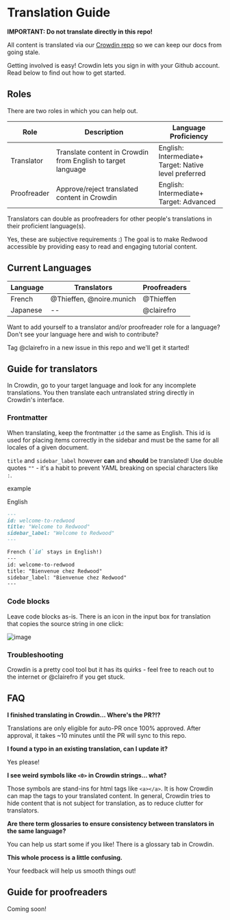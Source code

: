 # Translation Guide

**IMPORTANT: Do not translate directly in this repo!**

All content is translated via our [Crowdin repo](https://crowdin.com/project/learn-redwoodjs/) so we can keep our docs from going stale.

Getting involved is easy! Crowdin lets you sign in with your Github account. Read below to find out how to get started.

## Roles

There are two roles in which you can help out.

| Role        | Description                                                  | Language Proficiency                                        |
| ----------- | ------------------------------------------------------------ | ----------------------------------------------------------- |
| Translator  | Translate content in Crowdin from English to target language | English: Intermediate+ <br />Target: Native level preferred |
| Proofreader | Approve/reject translated content in Crowdin                 | English: Intermediate+ <br />Target: Advanced               |

Translators can double as proofreaders for other people's translations in their proficient language(s).

Yes, these are subjective requirements :) The goal is to make Redwood accessible by providing easy to read and engaging tutorial content.

## Current Languages

| Language | Translators | Proofreaders |
| -------- | ----------- | ------------ |
| French   | @Thieffen, @noire.munich  | @Thieffen    |
| Japanese | --          | @clairefro   |

Want to add yourself to a translator and/or proofreader role for a language? Don't see your language here and wish to contribute?

Tag @clairefro in a new issue in this repo and we'll get it started!

## Guide for translators

In Crowdin, go to your target language and look for any incomplete translations. You then translate each untranslated string directly in Crowdin's interface.

### Frontmatter

When translating, keep the frontmatter `id` the same as English. This id is used for placing items correctly in the sidebar and must be the same for all locales of a given document.

`title` and `sidebar_label` however **can** and **should** be translated! Use double quotes `""` - it's a habit to prevent YAML breaking on special characters like `:`.

example

English
```md
---
id: welcome-to-redwood
title: "Welcome to Redwood"
sidebar_label: "Welcome to Redwood"
---

French (`id` stays in English!)
---
id: welcome-to-redwood
title: "Bienvenue chez Redwood"
sidebar_label: "Bienvenue chez Redwood"
---
```

### Code blocks
Leave code blocks as-is. There is an icon in the input box for translation that copies the source string in one click: 

![image](https://user-images.githubusercontent.com/9841162/109427680-5c9a1300-79a8-11eb-9a0c-c28cfa781db5.png)

### Troubleshooting

Crowdin is a pretty cool tool but it has its quirks - feel free to reach out to the internet or @clairefro if you get stuck.

## FAQ

**I finished translating in Crowdin... Where's the PR?!?**

Translations are only eligible for auto-PR once 100% approved. After approval, it takes ~10 minutes until the PR will sync to this repo.

**I found a typo in an existing translation, can I update it?**

Yes please!

**I see weird symbols like `<0>` in Crowdin strings... what?**

Those symbols are stand-ins for html tags like `<a></a>`. It is how Crowdin can map the tags to your translated content. In general, Crowdin tries to hide content that is not subject for translation, as to reduce clutter for translators.

**Are there term glossaries to ensure consistency between translators in the same language?**

You can help us start some if you like! There is a glossary tab in Crowdin.

**This whole process is a little confusing.**

Your feedback will help us smooth things out!

## Guide for proofreaders

Coming soon!
